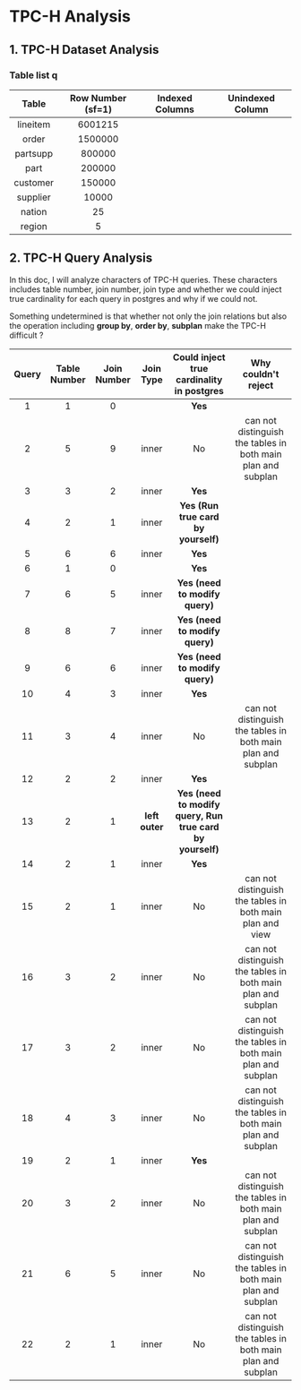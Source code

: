 # TPC-H Analysis

## 1. TPC-H Dataset Analysis

### Table list q

|  Table   | Row Number (sf=1) | Indexed Columns | Unindexed Column |
| :------: | :---------------: | :-------------: | ---------------- |
| lineitem |      6001215      |                 |                  |
|  order   |      1500000      |                 |                  |
| partsupp |      800000       |                 |                  |
|   part   |      200000       |                 |                  |
| customer |      150000       |                 |                  |
| supplier |       10000       |                 |                  |
|  nation  |        25         |                 |                  |
|  region  |         5         |                 |                  |



## 2. TPC-H Query Analysis

In this doc, I will analyze characters of TPC-H queries. These characters includes table number, join number, join type and whether we could inject true cardinality for each query in postgres and why if we could not.

Something undetermined is that whether not only the join relations but also the operation including **group by**, **order by**, **subplan** make the TPC-H difficult ? 

| Query | Table Number | Join Number |   Join Type    |         Could inject true cardinality in postgres         |                     Why couldn't reject                      |
| :---: | :----------: | :---------: | :------------: | :-------------------------------------------------------: | :----------------------------------------------------------: |
|   1   |      1       |      0      |                |                          **Yes**                          |                                                              |
|   2   |      5       |      9      |     inner      |                            No                             | can not distinguish the tables in both main plan and subplan |
|   3   |      3       |      2      |     inner      |                          **Yes**                          |                                                              |
|   4   |      2       |      1      |     inner      |            **Yes (Run true card by yourself)**            |                                                              |
|   5   |      6       |      6      |     inner      |                          **Yes**                          |                                                              |
|   6   |      1       |      0      |                |                          **Yes**                          |                                                              |
|   7   |      6       |      5      |     inner      |              **Yes (need to modify query)**               |                                                              |
|   8   |      8       |      7      |     inner      |              **Yes (need to modify query)**               |                                                              |
|   9   |      6       |      6      |     inner      |              **Yes (need to modify query)**               |                                                              |
|  10   |      4       |      3      |     inner      |                          **Yes**                          |                                                              |
|  11   |      3       |      4      |     inner      |                            No                             | can not distinguish the tables in both main plan and subplan |
|  12   |      2       |      2      |     inner      |                          **Yes**                          |                                                              |
|  13   |      2       |      1      | **left outer** | **Yes (need to modify query, Run true card by yourself)** |                                                              |
|  14   |      2       |      1      |     inner      |                          **Yes**                          |                                                              |
|  15   |      2       |      1      |     inner      |                            No                             |  can not distinguish the tables in both main plan and view   |
|  16   |      3       |      2      |     inner      |                            No                             | can not distinguish the tables in both main plan and subplan |
|  17   |      3       |      2      |     inner      |                            No                             | can not distinguish the tables in both main plan and subplan |
|  18   |      4       |      3      |     inner      |                            No                             | can not distinguish the tables in both main plan and subplan |
|  19   |      2       |      1      |     inner      |                          **Yes**                          |                                                              |
|  20   |      3       |      2      |     inner      |                            No                             | can not distinguish the tables in both main plan and subplan |
|  21   |      6       |      5      |     inner      |                            No                             | can not distinguish the tables in both main plan and subplan |
|  22   |      2       |      1      |     inner      |                            No                             | can not distinguish the tables in both main plan and subplan |

  